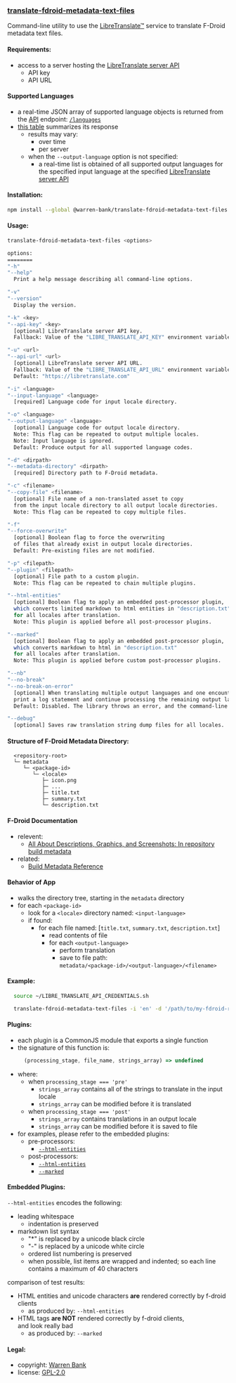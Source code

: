 ### [translate-fdroid-metadata-text-files](https://github.com/warren-bank/node-translate-fdroid-metadata-text-files)

Command-line utility to use the [LibreTranslate&trade;](https://github.com/LibreTranslate/LibreTranslate) service to translate F-Droid metadata text files.

#### Requirements:

* access to a server hosting the [LibreTranslate server API](https://github.com/LibreTranslate/LibreTranslate#mirrors)
  - API key
  - API URL

#### Supported Languages

* a real-time JSON array of supported language objects is returned from the [API](https://libretranslate.com/docs) endpoint: [`/languages`](https://libretranslate.com/languages)
* [this table](https://github.com/warren-bank/node-libre-language-translator#supported-languages) summarizes its response
  - results may vary:
    * over time
    * per server
  - when the `--output-language` option is not specified:
    * a real-time list is obtained of all supported output languages for the specified input language at the specified [LibreTranslate server API](https://github.com/LibreTranslate/LibreTranslate#mirrors)

#### Installation:

```bash
npm install --global @warren-bank/translate-fdroid-metadata-text-files
```

#### Usage:

```bash
translate-fdroid-metadata-text-files <options>

options:
========
"-h"
"--help"
  Print a help message describing all command-line options.

"-v"
"--version"
  Display the version.

"-k" <key>
"--api-key" <key>
  [optional] LibreTranslate server API key.
  Fallback: Value of the "LIBRE_TRANSLATE_API_KEY" environment variable, if one exists.

"-u" <url>
"--api-url" <url>
  [optional] LibreTranslate server API URL.
  Fallback: Value of the "LIBRE_TRANSLATE_API_URL" environment variable, if one exists.
  Default: "https://libretranslate.com"

"-i" <language>
"--input-language" <language>
  [required] Language code for input locale directory.

"-o" <language>
"--output-language" <language>
  [optional] Language code for output locale directory.
  Note: This flag can be repeated to output multiple locales.
  Note: Input language is ignored.
  Default: Produce output for all supported language codes.

"-d" <dirpath>
"--metadata-directory" <dirpath>
  [required] Directory path to F-Droid metadata.

"-c" <filename>
"--copy-file" <filename>
  [optional] File name of a non-translated asset to copy
  from the input locale directory to all output locale directories.
  Note: This flag can be repeated to copy multiple files.

"-f"
"--force-overwrite"
  [optional] Boolean flag to force the overwriting
  of files that already exist in output locale directories.
  Default: Pre-existing files are not modified.

"-p" <filepath>
"--plugin" <filepath>
  [optional] File path to a custom plugin.
  Note: This flag can be repeated to chain multiple plugins.

"--html-entities"
  [optional] Boolean flag to apply an embedded post-processor plugin,
  which converts limited markdown to html entities in "description.txt"
  for all locales after translation.
  Note: This plugin is applied before all post-processor plugins.

"--marked"
  [optional] Boolean flag to apply an embedded post-processor plugin,
  which converts markdown to html in "description.txt"
  for all locales after translation.
  Note: This plugin is applied before custom post-processor plugins.

"--nb"
"--no-break"
"--no-break-on-error"
  [optional] When translating multiple output languages and one encounters an error,
  print a log statement and continue processing the remaining output languages.
  Default: Disabled. The library throws an error, and the command-line utility exits with code.

"--debug"
  [optional] Saves raw translation string dump files for all locales.
```

#### Structure of F-Droid Metadata Directory:

```text
  <repository-root>
  └─ metadata
     └─ <package-id>
        └─ <locale>
           ├─ icon.png
           ├─ ...
           ├─ title.txt
           ├─ summary.txt
           └─ description.txt
```

#### F-Droid Documentation

* relevent:
  - [All About Descriptions, Graphics, and Screenshots: In repository build metadata](https://f-droid.org/docs/All_About_Descriptions_Graphics_and_Screenshots/#in-the-apps-build-metadata-in-an-fdroiddata-collection)
* related:
  - [Build Metadata Reference](https://f-droid.org/docs/Build_Metadata_Reference)

#### Behavior of App

* walks the directory tree, starting in the `metadata` directory
* for each `<package-id>`
  - look for a `<locale>` directory named: `<input-language>`
  - if found:
    * for each file named: [`title.txt`, `summary.txt`, `description.txt`]
      - read contents of file
      - for each `<output-language>`
        * perform translation
        * save to file path:<br>`metadata/<package-id>/<output-language>/<filename>`

#### Example:

```bash
  source ~/LIBRE_TRANSLATE_API_CREDENTIALS.sh

  translate-fdroid-metadata-text-files -i 'en' -d '/path/to/my-fdroid-repo/metadata' -c 'icon.png'
```

#### Plugins:

* each plugin is a CommonJS module that exports a single function
* the signature of this function is:
  ```javascript
    (processing_stage, file_name, strings_array) => undefined
  ```
* where:
  - when `processing_stage === 'pre'`
    * `strings_array` contains all of the strings to translate in the input locale
    * `strings_array` can be modified before it is translated
  - when `processing_stage === 'post'`
    * `strings_array` contains translations in an output locale
    * `strings_array` can be modified before it is saved to file
* for examples, please refer to the embedded plugins:
  - pre-processors:
    * [`--html-entities`](./plugins/html-entities/pre/index.js)
  - post-processors:
    * [`--html-entities`](./plugins/html-entities/post/index.js)
    * [`--marked`](./plugins/marked/post/index.js)

#### Embedded Plugins:

`--html-entities` encodes the following:

* leading whitespace
  - indentation is preserved
* markdown list syntax
  - "*" is replaced by a unicode black circle
  - "-" is replaced by a unicode white circle
  - ordered list numbering is preserved
  - when possible, list items are wrapped and indented;
    so each line contains a maximum of 40 characters

comparison of test results:

* HTML entities and unicode characters __are__ rendered correctly by f-droid clients
  - as produced by: `--html-entities`
* HTML tags __are NOT__ rendered correctly by f-droid clients,<br>and look really bad
  - as produced by: `--marked`

#### Legal:

* copyright: [Warren Bank](https://github.com/warren-bank)
* license: [GPL-2.0](https://www.gnu.org/licenses/old-licenses/gpl-2.0.txt)
